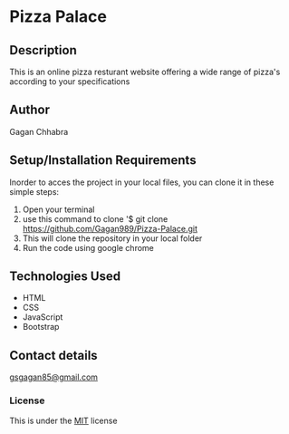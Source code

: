 # Pizza Palace

## Description
This is an online pizza resturant website offering a wide range of pizza's according to your specifications

## Author 
Gagan Chhabra

## Setup/Installation Requirements
Inorder to acces the project in your local files, you can clone it in these simple steps:

1. Open your terminal
2. use this command to clone '$ git clone https://github.com/Gagan989/Pizza-Palace.git
3. This will clone the repository in your local folder
4. Run the code using google chrome

## Technologies Used
* HTML
* CSS
* JavaScript
* Bootstrap

## Contact details
gsgagan85@gmail.com

### License
This is under the [MIT](license) license
